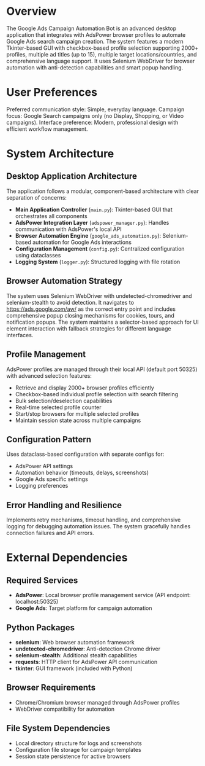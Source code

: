 # Overview

The Google Ads Campaign Automation Bot is an advanced desktop application that integrates with AdsPower browser profiles to automate Google Ads search campaign creation. The system features a modern Tkinter-based GUI with checkbox-based profile selection supporting 2000+ profiles, multiple ad titles (up to 15), multiple target locations/countries, and comprehensive language support. It uses Selenium WebDriver for browser automation with anti-detection capabilities and smart popup handling.

# User Preferences

Preferred communication style: Simple, everyday language.
Campaign focus: Google Search campaigns only (no Display, Shopping, or Video campaigns).
Interface preference: Modern, professional design with efficient workflow management.

# System Architecture

## Desktop Application Architecture
The application follows a modular, component-based architecture with clear separation of concerns:

- **Main Application Controller** (`main.py`): Tkinter-based GUI that orchestrates all components
- **AdsPower Integration Layer** (`adspower_manager.py`): Handles communication with AdsPower's local API
- **Browser Automation Engine** (`google_ads_automation.py`): Selenium-based automation for Google Ads interactions
- **Configuration Management** (`config.py`): Centralized configuration using dataclasses
- **Logging System** (`logger.py`): Structured logging with file rotation

## Browser Automation Strategy
The system uses Selenium WebDriver with undetected-chromedriver and selenium-stealth to avoid detection. It navigates to https://ads.google.com/aw/ as the correct entry point and includes comprehensive popup closing mechanisms for cookies, tours, and notification popups. The system maintains a selector-based approach for UI element interaction with fallback strategies for different language interfaces.

## Profile Management
AdsPower profiles are managed through their local API (default port 50325) with advanced selection features:
- Retrieve and display 2000+ browser profiles efficiently
- Checkbox-based individual profile selection with search filtering
- Bulk selection/deselection capabilities
- Real-time selected profile counter
- Start/stop browsers for multiple selected profiles
- Maintain session state across multiple campaigns

## Configuration Pattern
Uses dataclass-based configuration with separate configs for:
- AdsPower API settings
- Automation behavior (timeouts, delays, screenshots)
- Google Ads specific settings
- Logging preferences

## Error Handling and Resilience
Implements retry mechanisms, timeout handling, and comprehensive logging for debugging automation issues. The system gracefully handles connection failures and API errors.

# External Dependencies

## Required Services
- **AdsPower**: Local browser profile management service (API endpoint: localhost:50325)
- **Google Ads**: Target platform for campaign automation

## Python Packages
- **selenium**: Web browser automation framework
- **undetected-chromedriver**: Anti-detection Chrome driver
- **selenium-stealth**: Additional stealth capabilities
- **requests**: HTTP client for AdsPower API communication
- **tkinter**: GUI framework (included with Python)

## Browser Requirements
- Chrome/Chromium browser managed through AdsPower profiles
- WebDriver compatibility for automation

## File System Dependencies
- Local directory structure for logs and screenshots
- Configuration file storage for campaign templates
- Session state persistence for active browsers